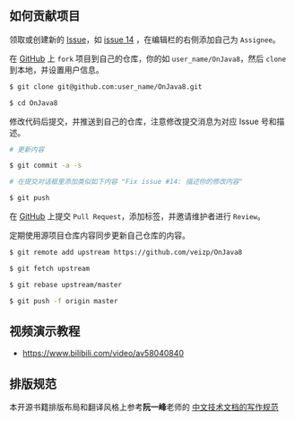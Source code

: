 ## 如何贡献项目

领取或创建新的 [Issue](https://github.com/veizp/OnJava8/issues)，如 [issue 14](https://github.com/veizp/OnJava8/issues/14) ，在编辑栏的右侧添加自己为 `Assignee`。

在 [GitHub](https://github.com/veizp/OnJava8/fork) 上 `fork` 项目到自己的仓库，你的如 `user_name/OnJava8`，然后 `clone` 到本地，并设置用户信息。

```bash
$ git clone git@github.com:user_name/OnJava8.git

$ cd OnJava8
```

修改代码后提交，并推送到自己的仓库，注意修改提交消息为对应 Issue 号和描述。

```bash
# 更新内容

$ git commit -a -s

# 在提交对话框里添加类似如下内容 "Fix issue #14: 描述你的修改内容"

$ git push
```

在 [GitHub](https://github.com/veizp/OnJava8/pulls) 上提交 `Pull Request`，添加标签，并邀请维护者进行 `Review`。

定期使用源项目仓库内容同步更新自己仓库的内容。

```bash
$ git remote add upstream https://github.com/veizp/OnJava8

$ git fetch upstream

$ git rebase upstream/master

$ git push -f origin master
```

## 视频演示教程

- https://www.bilibili.com/video/av58040840

## 排版规范

本开源书籍排版布局和翻译风格上参考**阮一峰**老师的 [中文技术文档的写作规范](https://github.com/ruanyf/document-style-guide)
